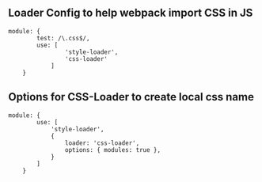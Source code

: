 ## **Loader Config to help webpack import CSS in JS**

```
module: {
        test: /\.css$/, 
        use: [
                'style-loader', 
                'css-loader'
            ]
    }
```

## **Options for CSS-Loader to create local css name**

```
module: {
        use: [
            'style-loader', 
            {
                loader: 'css-loader', 
                options: { modules: true }, 
            }
        ]
    }
```